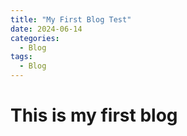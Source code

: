 ```yaml
---
title: "My First Blog Test"
date: 2024-06-14
categories:
  - Blog
tags:
  - Blog
---
```


# This is my first blog

